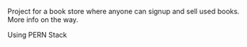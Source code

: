 Project for a book store where anyone can signup and sell used books.
More info on the way.

Using PERN Stack

